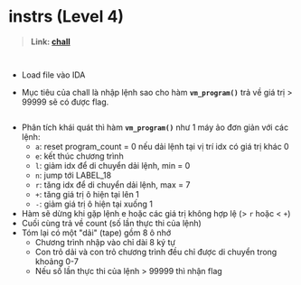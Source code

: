 # instrs (Level 4)

>**Link: [chall]()**

![]()

![]()
* Load file vào IDA

* Mục tiêu của chall là nhập lệnh sao cho hàm **`vm_program()`** trả về giá trị > 99999 sẽ có được flag.

![]()
* Phân tích khái quát thì hàm **`vm_program()`** như 1 máy ảo đơn giản với các lệnh:
  * `a`: reset program_count = 0 nếu dải lệnh tại vị trí idx có giá trị khác 0
  * `e`: kết thúc chương trình
  * `l`: giảm idx để di chuyển dải lệnh, min = 0
  * `n`: jump tới LABEL_18
  * `r`: tăng idx để di chuyển dải lệnh, max = 7
  * `+`: tăng giá trị ô hiện tại lên 1
  * `-`: giảm giá trị ô hiện tại xuống 1
* Hàm sẽ dừng khi gặp lệnh e hoặc các giá trị không hợp lệ (> `r` hoặc < `+`)
* Cuối cùng trả về count (số lần thực thi của lệnh)
* Tóm lại có một "dải" (tape) gồm 8 ô nhớ
  * Chương trình nhập vào chỉ dài 8 ký tự
  * Con trỏ dải và con trỏ chương trình đều chỉ được di chuyển trong khoảng 0-7
  * Nếu số lần thực thi của lệnh > 99999 thì nhận flag

